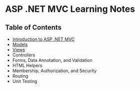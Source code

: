 # ASP .NET MVC Learning Notes

## Table of Contents
 - [Introduction to ASP .NET MVC](/aspnet/mvc/UNIT01-INTRODUCTION.md)
 - [Models](/aspnet/mvc/UNIT02-MODELS.md)
 - [Views](/aspnet/mvc/UNIT03-VIEWS.md)
 - Controllers
 - Forms, Data Annotation, and Validation
 - HTML Helpers
 - Membership, Authorization, and Security
 - Routing
 - Unit Testing
